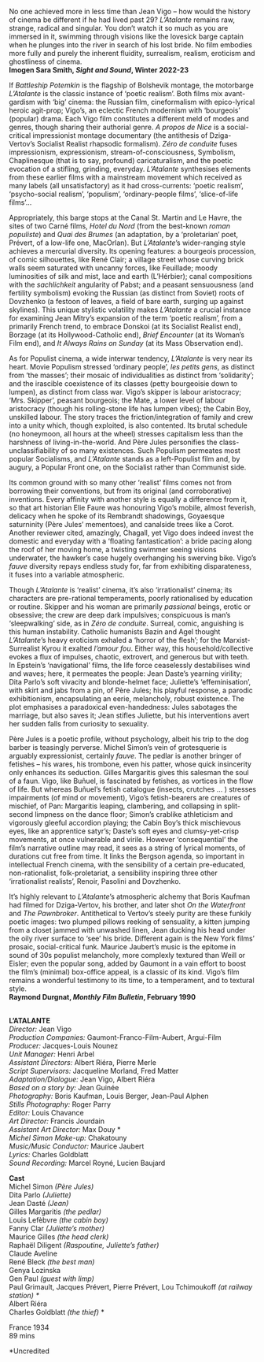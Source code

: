 

No one achieved more in less time than Jean Vigo – how would the history of cinema be different if he had lived past 29? _L’Atalante_ remains raw, strange, radical and singular. You don’t watch it so much as you are immersed in it, swimming through visions like the lovesick barge captain when he plunges into the river in search of his lost bride. No film embodies more fully and purely the inherent fluidity, surrealism, realism, eroticism and ghostliness of cinema.  
**Imogen Sara Smith, _Sight and Sound_, Winter 2022-23**

If _Battleship Potemkin_ is the flagship of Bolshevik montage, the motorbarge _L’Atalante_ is the classic instance of ‘poetic realism’. Both films mix avant-gardism with ‘big’ cinema: the Russian film, cineformalism with epico-lyrical heroic agit-prop; Vigo’s, an eclectic French modernism with ‘bourgeois’ (popular) drama. Each Vigo film constitutes a different meld of modes and genres, though sharing their authorial genre. _A propos de Nice_ is a social-critical impressionist montage documentary (the antithesis of Dziga-Vertov’s Socialist Realist rhapsodic formalism). _Zéro de conduite_ fuses impressionism, expressionism, stream-of-consciousness, Symbolism, Chaplinesque (that is to say, profound) caricaturalism, and the poetic evocation of a stifling, grinding, everyday. _L’Atalante_ synthesises elements from these earlier films with a mainstream movement which received as many labels (all unsatisfactory) as it had cross-currents: ‘poetic realism’, ‘psycho-social realism’, ‘populism’, ‘ordinary-people films’, ‘slice-of-life films’...

Appropriately, this barge stops at the Canal St. Martin and Le Havre, the sites of two Carné films, _Hotel du Nord_ (from the best-known _roman populiste_) and _Quai des Brumes_ (an adaptation, by a ‘proletarian’ poet, Prévert, of a low-life one, MacOrlan). But _L’Atalante_’s wider-ranging style achieves a mercurial diversity. Its opening features: a bourgeois procession, of comic silhouettes, like René Clair; a village street whose curving brick walls seem saturated with uncanny forces, like Feuillade; moody luminosities of silk and mist, lace and earth (L’Hérbier); canal compositions with the _sachlichkeit_ angularity of Pabst; and a peasant sensuousness (and fertility symbolism) evoking the Russian (as distinct from Soviet) roots of Dovzhenko (a festoon of leaves, a field of bare earth, surging up against skylines). This unique stylistic volatility makes _L’Atalante_ a crucial instance for examining Jean Mitry’s expansion of the term ‘poetic realism’, from a primarily French trend, to embrace Donskoi (at its Socialist Realist end), Borzage (at its Hollywood-Catholic end), _Brief Encounter_ (at its Woman’s Film end), and _It Always Rains on Sunday_ (at its Mass Observation end).

As for Populist cinema, a wide interwar tendency, _L’Atalante_ is very near its heart. Movie Populism stressed ‘ordinary people’, _les petits gens_, as distinct from ‘the masses’; their mosaic of individualities as distinct from ‘solidarity’; and the irascible coexistence of its classes (petty bourgeoisie down to lumpen), as distinct from class war. Vigo’s skipper is labour aristocracy; ‘Mrs. Skipper’, peasant bourgeois; the Mate, a lower level of labour aristocracy (though his rolling-stone life has lumpen vibes); the Cabin Boy, unskilled labour. The story traces the friction/integration of family and crew into a unity which, though exploited, is also contented. Its brutal schedule (no honeymoon, all hours at the wheel) stresses capitalism less than the harshness of living-in-the-world. And Père Jules personifies the class-unclassifiability of so many existences. Such Populism permeates most popular Socialisms, and _L’Atalante_ stands as a left-Populist film and, by augury, a Popular Front one, on the Socialist rather than Communist side.

Its common ground with so many other ‘realist’ films comes not from borrowing their conventions, but from its original (and corroborative) inventions. Every affinity with another style is equally a difference from it, so that art historian Elie Faure was honouring Vigo’s mobile, almost feverish, delicacy when he spoke of its Rembrandt shadowings, Goyaesque saturninity (Père Jules’ mementoes), and canalside trees like a Corot. Another reviewer cited, amazingly, Chagall, yet Vigo does indeed invest the domestic and everyday with a ‘floating fantastication’: a bride pacing along the roof of her moving home, a twisting swimmer seeing visions underwater, the hawker’s case hugely overhanging his swerving bike. Vigo’s _fauve_ diversity repays endless study for, far from exhibiting disparateness, it fuses into a variable atmospheric.

Though _L’Atalante_ is ‘realist’ cinema, it’s also ‘irrationalist’ cinema; its characters are pre-rational temperaments, poorly rationalised by education or routine. Skipper and his woman are primarily _passional_ beings, erotic or obsessive; the crew are deep dark impulsives; conspicuous is man’s ‘sleepwalking’ side, as in _Zéro de conduite_. Surreal, comic, anguishing is this human instability. Catholic humanists Bazin and Agel thought _L’Atalante_’s heavy eroticism exhaled a ‘horror of the flesh’; for the Marxist-Surrealist Kyrou it exalted _l’amour fou_. Either way, this household/collective evokes a flux of impulses, chaotic, extrovert, and generous but with teeth. In Epstein’s ‘navigational’ films, the life force ceaselessly destabilises wind and waves; here, it permeates the people: Jean Daste’s yearning virility; Dita Parlo’s soft vivacity and blonde-helmet face; Juliette’s ‘effeminisation’, with skirt and jabs from a pin, of Père Jules; his playful response, a parodic exhibitionism, encapsulating an eerie, melancholy, robust existence. The plot emphasises a paradoxical even-handedness: Jules sabotages the marriage, but also saves it; Jean stifles Juliette, but his interventions avert her sudden falls from curiosity to sexuality.

Père Jules is a poetic profile, without psychology, albeit his trip to the dog barber is teasingly perverse. Michel Simon’s vein of grotesquerie is arguably expressionist, certainly _fauve_. The pedlar is another bringer of fetishes – his wares, his trombone, even his patter, whose quick insincerity only enhances its seduction. Gilles Margaritis gives this salesman the soul of a faun. Vigo, like Buñuel, is fascinated by fetishes, as vortices in the flow of life. But whereas Buñuel’s fetish catalogue (insects, crutches ... ) stresses impairments (of mind or movement), Vigo’s fetish-bearers are creatures of mischief, of Pan: Margaritis leaping, clambering, and collapsing in split-second limpness on the dance floor; Simon’s crablike athleticism and vigorously gleeful accordion playing; the Cabin Boy’s thick mischievous eyes, like an apprentice satyr’s; Daste’s soft eyes and clumsy-yet-crisp movements, at once vulnerable and virile. However ‘consequential’ the film’s narrative outline may read, it sees as a string of lyrical moments, of durations cut free from time. It links the Bergson agenda, so important in intellectual French cinema, with the sensibility of a certain pre-educated, non-rationalist, folk-proletariat, a sensibility inspiring three other ‘irrationalist realists’, Renoir, Pasolini and Dovzhenko.

It’s highly relevant to _L’Atalante_’s atmospheric alchemy that Boris Kaufman had filmed for Dziga-Vertov, his brother, and later shot _On the Waterfront_ and  _The Pawnbroker_. Antithetical to Vertov’s steely purity are these funkily poetic images: two plumped pillows reeking of sensuality, a kitten jumping from a closet jammed with unwashed linen, Jean ducking his head under the oily river surface to ‘see’ his bride. Different again is the New York films’ prosaic, social-critical funk. Maurice Jaubert’s music is the epitome in sound of 30s populist melancholy, more complexly textured than Weill or Eisler; even the popular song, added by Gaumont in a vain effort to boost the film’s (minimal) box-office appeal, is a classic of its kind. Vigo’s film remains a wonderful testimony to its time, to a temperament, and to textural style.  
**Raymond Durgnat, _Monthly Film Bulletin_, February 1990**
<br><br>

**L’ATALANTE**  
_Director:_ Jean Vigo  
_Production Companies:_  Gaumont-Franco-Film-Aubert, Argui-Film  
_Producer:_ Jacques-Louis Nounez  
_Unit Manager:_ Henri Arbel  
_Assistant Directors:_ Albert Riéra, Pierre Merle  
_Script Supervisors:_ Jacqueline Morland,  Fred Matter  
_Adaptation/Dialogue:_ Jean Vigo, Albert Riéra  
_Based on a story by:_ Jean Guinée  
_Photography:_ Boris Kaufman, Louis Berger,  Jean-Paul Alphen  
_Stills Photography:_ Roger Parry  
_Editor:_ Louis Chavance  
_Art Director:_ Francis Jourdain  
_Assistant Art Director:_ Max Douy *  
_Michel Simon Make-up:_ Chakatouny  
_Music/Music Conductor:_ Maurice Jaubert  
_Lyrics:_ Charles Goldblatt  
_Sound Recording:_ Marcel Royné, Lucien Baujard  

**Cast**  
Michel Simon _(Père Jules)_  
Dita Parlo _(Juliette)_  
Jean Dasté _(Jean)_  
Gilles Margaritis _(the pedlar)_  
Louis Lefèbvre _(the cabin boy)_  
Fanny Clar _(Juliette’s mother)_  
Maurice Gilles _(the head clerk)_  
Raphaël Diligent _(Raspoutine, Juliette’s father)_  
Claude Aveline  
René Bleck _(the best man)_  
Genya Lozinska  
Gen Paul _(guest with limp)_  
Paul Grimault, Jacques Prévert, Pierre Prévert, Lou Tchimoukoff _(at railway station) *_  
Albert Riéra  
Charles Goldblatt _(the thief)_ *

France 1934  
89 mins

*Uncredited
<br><br>
<!--stackedit_data:
eyJoaXN0b3J5IjpbLTE0MzA1ODU5NzNdfQ==
-->